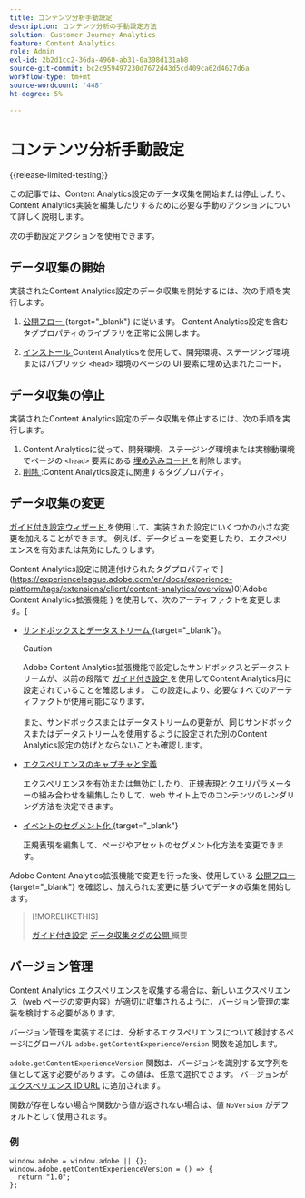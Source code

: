 ```yaml
---
title: コンテンツ分析手動設定
description: コンテンツ分析の手動設定方法
solution: Customer Journey Analytics
feature: Content Analytics
role: Admin
exl-id: 2b2d1cc2-36da-4960-ab31-0a398d131ab8
source-git-commit: bc2c959497230d7672d43d5cd409ca62d4627d6a
workflow-type: tm+mt
source-wordcount: '448'
ht-degree: 5%

---
```


# コンテンツ分析手動設定

{{release-limited-testing}}


この記事では、Content Analytics設定のデータ収集を開始または停止したり、Content Analytics実装を編集したりするために必要な手動のアクションについて詳しく説明します。

次の手動設定アクションを使用できます。

## データ収集の開始

実装されたContent Analytics設定のデータ収集を開始するには、次の手順を実行します。

1. [ 公開フロー ](https://experienceleague.adobe.com/en/docs/experience-platform/tags/publish/overview){target="_blank"} に従います。 Content Analytics設定を含むタグプロパティのライブラリを正常に公開します。

1. [ インストール ](https://experienceleague.adobe.com/en/docs/experience-platform/tags/publish/environments/environments#installation)Content Analyticsを使用して、開発環境、ステージング環境またはパブリッシ `<head>` 環境のページの UI 要素に埋め込まれたコード。


## データ収集の停止

実装されたContent Analytics設定のデータ収集を停止するには、次の手順を実行します。

1. Content Analyticsに従って、開発環境、ステージング環境または実稼動環境でページの `<head>` 要素にある [ 埋め込みコード ](https://experienceleague.adobe.com/en/docs/experience-platform/tags/publish/environments/environments) を削除します。
1. [ 削除 ](https://experienceleague.adobe.com/en/docs/experience-platform/tags/publish/overview):Content Analytics設定に関連するタグプロパティ。



## データ収集の変更

[ ガイド付き設定ウィザード ](guided.md) を使用して、実装された設定にいくつかの小さな変更を加えることができます。 例えば、データビューを変更したり、エクスペリエンスを有効または無効にしたりします。

Content Analytics設定に関連付けられたタグプロパティで ](https://experienceleague.adobe.com/en/docs/experience-platform/tags/extensions/client/content-analytics/overview)0}Adobe Content Analytics拡張機能 } を使用して、次のアーティファクトを変更します。[

* [ サンドボックスとデータストリーム ](https://experienceleague.adobe.com/en/docs/experience-platform/tags/extensions/client/content-analytics/overview#configure-datastreams){target="_blank"}。

  >[!CAUTION]
  >
  >Adobe Content Analytics拡張機能で設定したサンドボックスとデータストリームが、以前の段階で [ ガイド付き設定 ](guided.md) を使用してContent Analytics用に設定されていることを確認します。 この設定により、必要なすべてのアーティファクトが使用可能になります。<br/><br/> また、サンドボックスまたはデータストリームの更新が、同じサンドボックスまたはデータストリームを使用するように設定された別のContent Analytics設定の妨げとならないことも確認します。
  >

* [ エクスペリエンスのキャプチャと定義 ](https://experienceleague.adobe.com/en/docs/experience-platform/tags/extensions/client/content-analytics/overview?lang=en#configure-experience-capture-and-definition)

  エクスペリエンスを有効または無効にしたり、正規表現とクエリパラメーターの組み合わせを編集したりして、web サイト上でのコンテンツのレンダリング方法を決定できます。

* [ イベントのセグメント化 ](https://experienceleague.adobe.com/en/docs/experience-platform/tags/extensions/client/content-analytics/overview#configure-event-segmenting){target="_blank"}

  正規表現を編集して、ページやアセットのセグメント化方法を変更できます。


Adobe Content Analytics拡張機能で変更を行った後、使用している [ 公開フロー ](https://experienceleague.adobe.com/en/docs/experience-platform/tags/publish/overview){target="_blank"} を確認し、加えられた変更に基づいてデータの収集を開始します。



>[!MORELIKETHIS]
>
>[ガイド付き設定](guided.md)
>[データ収集タグの公開 ](https://experienceleague.adobe.com/en/docs/experience-platform/tags/publish/overview) 概要
>


## バージョン管理

Content Analytics エクスペリエンスを収集する場合は、新しいエクスペリエンス（web ページの変更内容）が適切に収集されるように、バージョン管理の実装を検討する必要があります。

バージョン管理を実装するには、分析するエクスペリエンスについて検討するページにグローバル `adobe.getContentExperienceVersion` 関数を追加します。

`adobe.getContentExperienceVersion` 関数は、バージョンを識別する文字列を値として返す必要があります。この値は、任意で選択できます。 バージョンが [ エクスペリエンス ID URL](/help/content-analytics/report/components.md#experience-metadata) に追加されます。

関数が存在しない場合や関数から値が返されない場合は、値 `NoVersion` がデフォルトとして使用されます。

### 例

```
window.adobe = window.adobe || {};
window.adobe.getContentExperienceVersion = () => {
  return "1.0";
};
```
